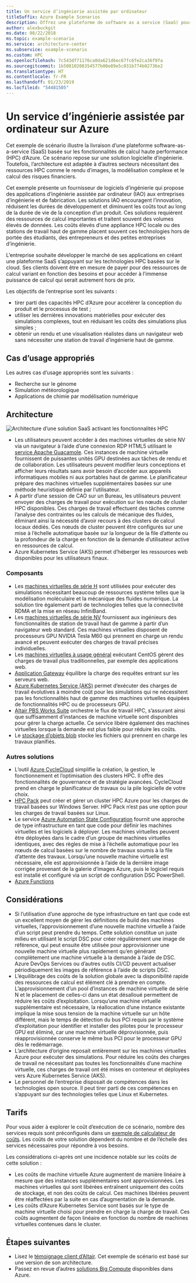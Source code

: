```yaml
---
title: Un service d’ingénierie assistée par ordinateur
titleSuffix: Azure Example Scenarios
description: Offrez une plateforme de software as a service (SaaS) pour l’ingénierie assistée par ordinateur (IAO) sur Azure.
author: alexbuckgit
ms.date: 08/22/2018
ms.topic: example-scenario
ms.service: architecture-center
ms.subservice: example-scenario
ms.custom: HPC
ms.openlocfilehash: 7c543df71176ca0da621d6ec67fc6fe2ca36f9fa
ms.sourcegitcommit: 1b50810208354577b00e89e5c031b774b02736e2
ms.translationtype: HT
ms.contentlocale: fr-FR
ms.lasthandoff: 01/23/2019
ms.locfileid: "54481505"
---
```

# <a name="a-computer-aided-engineering-service-on-azure"></a>Un service d’ingénierie assistée par ordinateur sur Azure

Cet exemple de scénario illustre la livraison d’une plateforme software-as-a-service (SaaS) basée sur les fonctionnalités de calcul haute performance (HPC) d’Azure. Ce scénario repose sur une solution logicielle d’ingénierie. Toutefois, l’architecture est adaptée à d’autres secteurs nécessitant des ressources HPC comme le rendu d’images, la modélisation complexe et le calcul des risques financiers.

Cet exemple présente un fournisseur de logiciels d’ingénierie qui propose des applications d’ingénierie assistée par ordinateur (IAO) aux entreprises d’ingénierie et de fabrication. Les solutions IAO encouragent l’innovation, réduisent les durées de développement et diminuent les coûts tout au long de la durée de vie de la conception d’un produit. Ces solutions requièrent des ressources de calcul importantes et traitent souvent des volumes élevés de données. Les coûts élevés d’une appliance HPC locale ou des stations de travail haut de gamme placent souvent ces technologies hors de portée des étudiants, des entrepreneurs et des petites entreprises d’ingénierie.

L’entreprise souhaite développer le marché de ses applications en créant une plateforme SaaS s’appuyant sur les technologies HPC basées sur le cloud. Ses clients doivent être en mesure de payer pour des ressources de calcul variant en fonction des besoins et pour accéder à l’immense puissance de calcul qui serait autrement hors de prix.

Les objectifs de l’entreprise sont les suivants :

- tirer parti des capacités HPC d’Azure pour accélérer la conception du produit et le processus de test ;
- utiliser les dernières innovations matérielles pour exécuter des simulations complexes, tout en réduisant les coûts des simulations plus simples ;
- obtenir un rendu et une visualisation réalistes dans un navigateur web sans nécessiter une station de travail d’ingénierie haut de gamme.

## <a name="relevant-use-cases"></a>Cas d’usage appropriés

Les autres cas d’usage appropriés sont les suivants :

- Recherche sur le génome
- Simulation météorologique
- Applications de chimie par modélisation numérique

## <a name="architecture"></a>Architecture

![Architecture d’une solution SaaS activant les fonctionnalités HPC][architecture]

- Les utilisateurs peuvent accéder à des machines virtuelles de série NV via un navigateur à l’aide d’une connexion RDP HTML5 utilisant le [service Apache Guacamole](https://guacamole.apache.org/). Ces instances de machine virtuelle fournissent de puissantes unités GPU destinées aux tâches de rendu et de collaboration. Les utilisateurs peuvent modifier leurs conceptions et afficher leurs résultats sans avoir besoin d’accéder aux appareils informatiques mobiles ni aux portables haut de gamme. Le planificateur prépare des machines virtuelles supplémentaires basées sur une méthode heuristique définie par l’utilisateur.
- À partir d’une session de CAO sur un Bureau, les utilisateurs peuvent envoyer des charges de travail pour exécution sur les nœuds de cluster HPC disponibles. Ces charges de travail effectuent des tâches comme l’analyse des contraintes ou les calculs de mécanique des fluides, éliminant ainsi la nécessité d’avoir recours à des clusters de calcul locaux dédiés. Ces nœuds de cluster peuvent être configurés sur une mise à l’échelle automatique basée sur la longueur de la file d’attente ou la profondeur de la charge en fonction de la demande d’utilisateur active en ressources de calcul.
- Azure Kubernetes Service (AKS) permet d’héberger les ressources web disponibles pour les utilisateurs finaux.

### <a name="components"></a>Composants

- Les [machines virtuelles de série H](/azure/virtual-machines/linux/sizes-hpc) sont utilisées pour exécuter des simulations nécessitant beaucoup de ressources système telles que la modélisation moléculaire et la mécanique des fluides numérique. La solution tire également parti de technologies telles que la connectivité RDMA et la mise en réseau InfiniBand.
- Les [machines virtuelles de série NV](/azure/virtual-machines/windows/sizes-gpu) fournissent aux ingénieurs des fonctionnalités de station de travail haut de gamme à partir d’un navigateur web standard. Ces machines virtuelles disposent de processeurs GPU NVIDIA Tesla M60 qui prennent en charge un rendu avancé et peuvent exécuter des charges de travail précises individuelles.
- Les [machines virtuelles à usage général](/azure/virtual-machines/linux/sizes-general) exécutant CentOS gèrent des charges de travail plus traditionnelles, par exemple des applications web.
- [Application Gateway](/azure/application-gateway/overview) équilibre la charge des requêtes entrant sur les serveurs web.
- [Azure Kubernetes Service (AKS)](/azure/aks/intro-kubernetes) permet d’exécuter des charges de travail évolutives à moindre coût pour les simulations qui ne nécessitent pas les fonctionnalités haut de gamme des machines virtuelles équipées de fonctionnalités HPC ou de processeurs GPU.
- [Altair PBS Works Suite](https://www.pbsworks.com/PBSProduct.aspx?n=PBS-Works-Suite&c=Overview-and-Capabilities) orchestre le flux de travail HPC, s’assurant ainsi que suffisamment d’instances de machine virtuelle sont disponibles pour gérer la charge actuelle. Ce service libère également des machines virtuelles lorsque la demande est plus faible pour réduire les coûts.
- Le [stockage d’objets blob](/azure/storage/blobs/storage-blobs-introduction) stocke les fichiers qui prennent en charge les travaux planifiés.

### <a name="alternatives"></a>Autres solutions

- L’outil [Azure CycleCloud](/azure/cyclecloud/overview) simplifie la création, la gestion, le fonctionnement et l’optimisation des clusters HPC. Il offre des fonctionnalités de gouvernance et de stratégie avancées. CycleCloud prend en charge le planificateur de travaux ou la pile logicielle de votre choix.
- [HPC Pack](/azure/virtual-machines/windows/hpcpack-cluster-options) peut créer et gérer un cluster HPC Azure pour les charges de travail basées sur Windows Server. HPC Pack n’est pas une option pour les charges de travail basées sur Linux.
- Le service [Azure Automation State Configuration](/azure/automation/automation-dsc-overview) fournit une approche de type infrastructure en tant que code pour définir les machines virtuelles et les logiciels à déployer. Les machines virtuelles peuvent être déployées dans le cadre d’un groupe de machines virtuelles identiques, avec des règles de mise à l’échelle automatique pour les nœuds de calcul basées sur le nombre de travaux soumis à la file d’attente des travaux. Lorsqu’une nouvelle machine virtuelle est nécessaire, elle est approvisionnée à l’aide de la dernière image corrigée provenant de la galerie d’images Azure, puis le logiciel requis est installé et configuré via un script de configuration DSC PowerShell.
- [Azure Functions](/azure/azure-functions/functions-overview)

## <a name="considerations"></a>Considérations

- Si l’utilisation d’une approche de type infrastructure en tant que code est un excellent moyen de gérer les définitions de build des machines virtuelles, l’approvisionnement d’une nouvelle machine virtuelle à l’aide d’un script peut prendre du temps. Cette solution constitue un juste milieu en utilisant le script DSC pour créer régulièrement une image de référence, qui peut ensuite être utilisée pour approvisionner une nouvelle machine virtuelle plus rapidement qu’en générant complètement une machine virtuelle à la demande à l’aide de DSC. Azure DevOps Services ou d’autres outils CI/CD peuvent actualiser périodiquement les images de référence à l’aide de scripts DSC.
- L’équilibrage des coûts de la solution globale avec la disponibilité rapide des ressources de calcul est élément clé à prendre en compte. L’approvisionnement d’un pool d’instances de machine virtuelle de série N et le placement de celles-ci dans un état désalloué permettent de réduire les coûts d’exploitation. Lorsqu’une machine virtuelle supplémentaire est nécessaire, la réallocation d’une instance existante implique la mise sous tension de la machine virtuelle sur un hôte différent, mais le temps de détection du bus PCI requis par le système d’exploitation pour identifier et installer des pilotes pour le processeur GPU est éliminé, car une machine virtuelle déprovisionnée, puis réapprovisionnée conserve le même bus PCI pour le processeur GPU dès le redémarrage.
- L’architecture d’origine reposait entièrement sur les machines virtuelles Azure pour exécuter des simulations. Pour réduire les coûts des charges de travail ne nécessitant pas toutes les fonctionnalités d’une machine virtuelle, ces charges de travail ont été mises en conteneur et déployées vers Azure Kubernetes Service (AKS).
- Le personnel de l’entreprise disposait de compétences dans les technologies open source. Il peut tirer parti de ces compétences en s’appuyant sur des technologies telles que Linux et Kubernetes.

## <a name="pricing"></a>Tarifs

Pour vous aider à explorer le coût d’exécution de ce scénario, nombre des services requis sont préconfigurés dans un [exemple de calculateur de coûts][calculator]. Les coûts de votre solution dépendent du nombre et de l’échelle des services nécessaires pour répondre à vos besoins.

Les considérations ci-après ont une incidence notable sur les coûts de cette solution :

- Les coûts de machine virtuelle Azure augmentent de manière linéaire à mesure que des instances supplémentaires sont approvisionnées. Les machines virtuelles qui sont libérées entraînent uniquement des coûts de stockage, et non des coûts de calcul. Ces machines libérées peuvent être réaffectées par la suite en cas d’augmentation de la demande.
- Les coûts d’Azure Kubernetes Service sont basés sur le type de machine virtuelle choisi pour prendre en charge la charge de travail. Ces coûts augmentent de façon linéaire en fonction du nombre de machines virtuelles contenues dans le cluster.

## <a name="next-steps"></a>Étapes suivantes

- Lisez le [témoignage client d’Altair][source-document]. Cet exemple de scénario est basé sur une version de son architecture.
- Passez en revue d’autres [solutions Big Compute](https://azure.microsoft.com/solutions/big-compute) disponibles dans Azure.

<!-- links -->
[architecture]: ./media/architecture-hpc-saas.png
[source-document]: https://customers.microsoft.com/story/altair-manufacturing-azure
[calculator]: https://azure.com/e/3cb9ccdc893f41ffbcdb00c328178ccf

